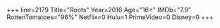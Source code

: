 +++
line=2179
Title="Roots"
Year=2016
Age="16+"
IMDb="7.9"
RottenTomatoes="96%"
Netflix=0
Hulu=1
PrimeVideo=0
Disney=0
+++


